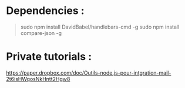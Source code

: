 

# Dependencies :

> sudo npm install DavidBabel/handlebars-cmd -g
> sudo npm install compare-json -g

# Private tutorials :
https://paper.dropbox.com/doc/Outils-node.js-pour-intgration-mail-2t6isHWqosNkHntt2Hgw8

